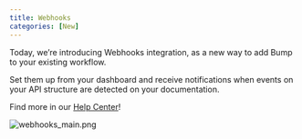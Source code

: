 ```yaml
---
title: Webhooks
categories: [New]
---
```


Today, we’re introducing Webhooks integration, as a new way to add Bump to your existing workflow.

Set them up from your dashboard and receive notifications when events on your API structure are detected on your documentation.

Find more in our [Help Center](https://docs.bump.sh/help/api-change-management/webhooks/)!

![webhooks_main.png](/images/updates/webhooks_main.png)
